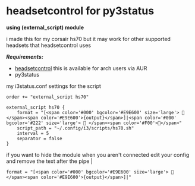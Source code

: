 # headsetcontrol for py3status
**using (external_script) module**

i made this for my corsair hs70 but it may work for other supported headsets that headsetcontrol uses

*__Requirements:__*

 - [headsetcontrol](https://github.com/Sapd/HeadsetControl) this is available for arch users via AUR
 - py3status


my i3status.conf settings for the script

```
order += "external_script hs70"

external_script hs70 {
    format = "[<span color='#000' bgcolor='#E9E600' size='large'>  </span><span color='#E9E600'>{output}</span>]|<span color='#000' bgcolor='#222' size='large'>  </span><span color='#F00'></span>"
    script_path = "~/.config/i3/scripts/hs70.sh"
    interval = 5
    separator = false
}
```

if you want to hide the module when you aren't connected edit your config and remove the text after the pipe |
```
format = "[<span color='#000' bgcolor='#E9E600' size='large'>  </span><span color='#E9E600'>{output}</span>]|"
```
